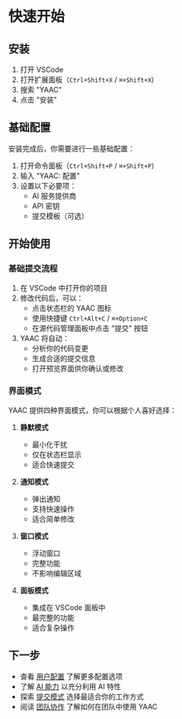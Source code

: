 # 快速开始

## 安装

1. 打开 VSCode
2. 打开扩展面板（`Ctrl+Shift+X` / `⌘+Shift+X`）
3. 搜索 "YAAC"
4. 点击 "安装"

## 基础配置

安装完成后，你需要进行一些基础配置：

1. 打开命令面板（`Ctrl+Shift+P` / `⌘+Shift+P`）
2. 输入 "YAAC: 配置"
3. 设置以下必要项：
   - AI 服务提供商
   - API 密钥
   - 提交模板（可选）

## 开始使用

### 基础提交流程

1. 在 VSCode 中打开你的项目
2. 修改代码后，可以：
   - 点击状态栏的 YAAC 图标
   - 使用快捷键 `Ctrl+Alt+C` / `⌘+Option+C`
   - 在源代码管理面板中点击 "提交" 按钮
3. YAAC 将自动：
   - 分析你的代码变更
   - 生成合适的提交信息
   - 打开预览界面供你确认或修改

### 界面模式

YAAC 提供四种界面模式，你可以根据个人喜好选择：

1. **静默模式**
   - 最小化干扰
   - 仅在状态栏显示
   - 适合快速提交

2. **通知模式**
   - 弹出通知
   - 支持快速操作
   - 适合简单修改

3. **窗口模式**
   - 浮动窗口
   - 完整功能
   - 不影响编辑区域

4. **面板模式**
   - 集成在 VSCode 面板中
   - 最完整的功能
   - 适合复杂操作

## 下一步

- 查看 [用户配置](/guide/configuration) 了解更多配置选项
- 了解 [AI 能力](/guide/ai-capabilities) 以充分利用 AI 特性
- 探索 [提交模式](/guide/commit-modes) 选择最适合你的工作方式
- 阅读 [团队协作](/guide/team-collaboration) 了解如何在团队中使用 YAAC
